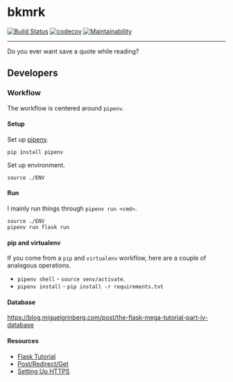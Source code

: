 # bkmrk

[![Build Status](https://travis-ci.org/vicyap/bkmrk.svg?branch=master)](https://travis-ci.org/vicyap/bkmrk)
[![codecov](https://codecov.io/gh/vicyap/bkmrk/branch/master/graph/badge.svg)](https://codecov.io/gh/vicyap/bkmrk)
[![Maintainability](https://api.codeclimate.com/v1/badges/f8cc867b3d1ec2ddd655/maintainability)](https://codeclimate.com/github/vicyap/bkmrk/maintainability)

---

Do you ever want save a quote while reading?

## Developers

### Workflow

The workflow is centered around `pipenv`.

#### Setup

Set up [pipenv](https://docs.pipenv.org/).

`pip install pipenv`

Set up environment.

`source ./ENV`

#### Run

I mainly run things through `pipenv run <cmd>`.


```
source ./ENV
pipenv run flask run
```

#### pip and virtualenv

If you come from a `pip` and `virtualenv` workflow, here are a couple of
analogous operations.

* `pipenv shell` - `source venv/activate`. 
* `pipenv install` - `pip install -r requirements.txt`

#### Database

https://blog.miguelgrinberg.com/post/the-flask-mega-tutorial-part-iv-database

#### Resources

* [Flask Tutorial](https://blog.miguelgrinberg.com/post/the-flask-mega-tutorial-part-i-hello-world)
* [Post/Redirect/Get](https://en.wikipedia.org/wiki/Post/Redirect/Get)
* [Setting Up HTTPS](https://www.digitalocean.com/community/tutorials/how-to-secure-nginx-with-let-s-encrypt-on-ubuntu-14-04)
